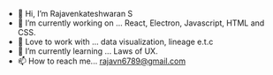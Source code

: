 - 👋 Hi, I’m Rajavenkateshwaran S
- 👀 I’m currently working on ... React, Electron, Javascript, HTML and CSS. 
- 💞️ Love to work with ... data visualization, lineage e.t.c 
- 🌱 I’m currently learning ... Laws of UX.
- 📫 How to reach me... rajavn6789@gmail.com

